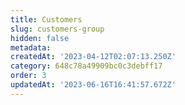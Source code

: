 ```yaml
---
title: Customers
slug: customers-group
hidden: false
metadata: 
createdAt: '2023-04-12T02:07:13.250Z'
category: 648c78a49909bc0c3debff17
order: 3
updatedAt: '2023-06-16T16:41:57.672Z'
---
```

